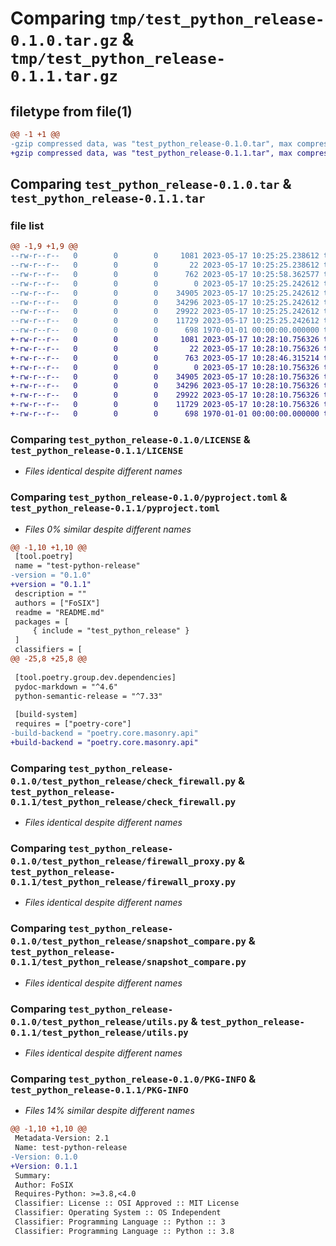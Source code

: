 # Comparing `tmp/test_python_release-0.1.0.tar.gz` & `tmp/test_python_release-0.1.1.tar.gz`

## filetype from file(1)

```diff
@@ -1 +1 @@
-gzip compressed data, was "test_python_release-0.1.0.tar", max compression
+gzip compressed data, was "test_python_release-0.1.1.tar", max compression
```

## Comparing `test_python_release-0.1.0.tar` & `test_python_release-0.1.1.tar`

### file list

```diff
@@ -1,9 +1,9 @@
--rw-r--r--   0        0        0     1081 2023-05-17 10:25:25.238612 test_python_release-0.1.0/LICENSE
--rw-r--r--   0        0        0       22 2023-05-17 10:25:25.238612 test_python_release-0.1.0/README.md
--rw-r--r--   0        0        0      762 2023-05-17 10:25:58.362577 test_python_release-0.1.0/pyproject.toml
--rw-r--r--   0        0        0        0 2023-05-17 10:25:25.242612 test_python_release-0.1.0/test_python_release/__init__.py
--rw-r--r--   0        0        0    34905 2023-05-17 10:25:25.242612 test_python_release-0.1.0/test_python_release/check_firewall.py
--rw-r--r--   0        0        0    34296 2023-05-17 10:25:25.242612 test_python_release-0.1.0/test_python_release/firewall_proxy.py
--rw-r--r--   0        0        0    29922 2023-05-17 10:25:25.242612 test_python_release-0.1.0/test_python_release/snapshot_compare.py
--rw-r--r--   0        0        0    11729 2023-05-17 10:25:25.242612 test_python_release-0.1.0/test_python_release/utils.py
--rw-r--r--   0        0        0      698 1970-01-01 00:00:00.000000 test_python_release-0.1.0/PKG-INFO
+-rw-r--r--   0        0        0     1081 2023-05-17 10:28:10.756326 test_python_release-0.1.1/LICENSE
+-rw-r--r--   0        0        0       22 2023-05-17 10:28:10.756326 test_python_release-0.1.1/README.md
+-rw-r--r--   0        0        0      763 2023-05-17 10:28:46.315214 test_python_release-0.1.1/pyproject.toml
+-rw-r--r--   0        0        0        0 2023-05-17 10:28:10.756326 test_python_release-0.1.1/test_python_release/__init__.py
+-rw-r--r--   0        0        0    34905 2023-05-17 10:28:10.756326 test_python_release-0.1.1/test_python_release/check_firewall.py
+-rw-r--r--   0        0        0    34296 2023-05-17 10:28:10.756326 test_python_release-0.1.1/test_python_release/firewall_proxy.py
+-rw-r--r--   0        0        0    29922 2023-05-17 10:28:10.756326 test_python_release-0.1.1/test_python_release/snapshot_compare.py
+-rw-r--r--   0        0        0    11729 2023-05-17 10:28:10.756326 test_python_release-0.1.1/test_python_release/utils.py
+-rw-r--r--   0        0        0      698 1970-01-01 00:00:00.000000 test_python_release-0.1.1/PKG-INFO
```

### Comparing `test_python_release-0.1.0/LICENSE` & `test_python_release-0.1.1/LICENSE`

 * *Files identical despite different names*

### Comparing `test_python_release-0.1.0/pyproject.toml` & `test_python_release-0.1.1/pyproject.toml`

 * *Files 0% similar despite different names*

```diff
@@ -1,10 +1,10 @@
 [tool.poetry]
 name = "test-python-release"
-version = "0.1.0"
+version = "0.1.1"
 description = ""
 authors = ["FoSIX"]
 readme = "README.md"
 packages = [
     { include = "test_python_release" }
 ]
 classifiers = [
@@ -25,8 +25,8 @@
 
 [tool.poetry.group.dev.dependencies]
 pydoc-markdown = "^4.6"
 python-semantic-release = "^7.33"
 
 [build-system]
 requires = ["poetry-core"]
-build-backend = "poetry.core.masonry.api"
+build-backend = "poetry.core.masonry.api"
```

### Comparing `test_python_release-0.1.0/test_python_release/check_firewall.py` & `test_python_release-0.1.1/test_python_release/check_firewall.py`

 * *Files identical despite different names*

### Comparing `test_python_release-0.1.0/test_python_release/firewall_proxy.py` & `test_python_release-0.1.1/test_python_release/firewall_proxy.py`

 * *Files identical despite different names*

### Comparing `test_python_release-0.1.0/test_python_release/snapshot_compare.py` & `test_python_release-0.1.1/test_python_release/snapshot_compare.py`

 * *Files identical despite different names*

### Comparing `test_python_release-0.1.0/test_python_release/utils.py` & `test_python_release-0.1.1/test_python_release/utils.py`

 * *Files identical despite different names*

### Comparing `test_python_release-0.1.0/PKG-INFO` & `test_python_release-0.1.1/PKG-INFO`

 * *Files 14% similar despite different names*

```diff
@@ -1,10 +1,10 @@
 Metadata-Version: 2.1
 Name: test-python-release
-Version: 0.1.0
+Version: 0.1.1
 Summary: 
 Author: FoSIX
 Requires-Python: >=3.8,<4.0
 Classifier: License :: OSI Approved :: MIT License
 Classifier: Operating System :: OS Independent
 Classifier: Programming Language :: Python :: 3
 Classifier: Programming Language :: Python :: 3.8
```

